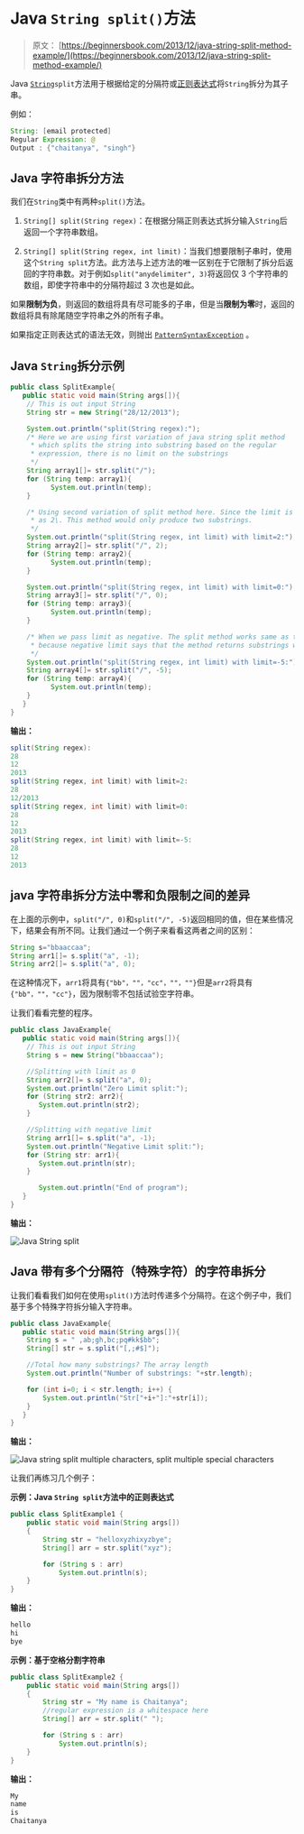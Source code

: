 # Java `String split()`方法

> 原文： [https://beginnersbook.com/2013/12/java-string-split-method-example/](https://beginnersbook.com/2013/12/java-string-split-method-example/)

Java [`String`](https://beginnersbook.com/2013/12/java-strings/)`split`方法用于根据给定的分隔符或[正则表达式](https://beginnersbook.com/2014/08/java-regex-tutorial/)将`String`拆分为其子串。

例如：

```java
String: [email protected]
Regular Expression: @ 
Output : {"chaitanya", "singh"}
```

## Java 字符串拆分方法

我们在`String`类中有两种`split()`方法。

1.  `String[] split(String regex)`：在根据分隔正则表达式拆分输入`String`后返回一个字符串数组。

2.  `String[] split(String regex, int limit)`：当我们想要限制子串时，使用这个`String split`方法。此方法与上述方法的唯一区别在于它限制了拆分后返回的字符串数。对于例如`split("anydelimiter", 3)`将返回仅 3 个字符串的数组，即使字符串中的分隔符超过 3 次也是如此。

如果**限制为负**，则返回的数组将具有尽可能多的子串，但是当**限制为零**时，返回的数组将具有除尾随空字符串之外的所有子串。

如果指定正则表达式的语法无效，则抛出 [`PatternSyntaxException`](https://docs.oracle.com/javase/7/docs/api/java/util/regex/PatternSyntaxException.html) 。

## Java `String`拆分示例

```java
public class SplitExample{
   public static void main(String args[]){
	// This is out input String
	String str = new String("28/12/2013");

	System.out.println("split(String regex):");
	/* Here we are using first variation of java string split method
	 * which splits the string into substring based on the regular
	 * expression, there is no limit on the substrings
	 */
	String array1[]= str.split("/");
	for (String temp: array1){
	      System.out.println(temp);
	}

	/* Using second variation of split method here. Since the limit is passed 
	 * as 2\. This method would only produce two substrings. 
	 */
	System.out.println("split(String regex, int limit) with limit=2:");
	String array2[]= str.split("/", 2);
	for (String temp: array2){
	      System.out.println(temp);
	}

	System.out.println("split(String regex, int limit) with limit=0:");
	String array3[]= str.split("/", 0);
	for (String temp: array3){
	      System.out.println(temp);
	}

	/* When we pass limit as negative. The split method works same as the first variation
	 * because negative limit says that the method returns substrings with no limit.
	 */
	System.out.println("split(String regex, int limit) with limit=-5:");
	String array4[]= str.split("/", -5);
	for (String temp: array4){
	      System.out.println(temp);
	}
   }
}

```

**输出：**

```java
split(String regex):
28
12
2013
split(String regex, int limit) with limit=2:
28
12/2013
split(String regex, int limit) with limit=0:
28
12
2013
split(String regex, int limit) with limit=-5:
28
12
2013

```

## java 字符串拆分方法中零和负限制之间的差异

在上面的示例中，`split("/", 0)`和`split("/", -5)`返回相同的值，但在某些情况下，结果会有所不同。让我们通过一个例子来看看这两者之间的区别：

```java
String s="bbaaccaa";
String arr1[]= s.split("a", -1);
String arr2[]= s.split("a", 0);
```

在这种情况下，`arr1`将具有`{"bb"，""，"cc"，""，""}`但是`arr2`将具有`{"bb"，""，"cc"}`，因为限制零不包括试验空字符串。

让我们看看完整的程序。

```java
public class JavaExample{
   public static void main(String args[]){
	// This is out input String
	String s = new String("bbaaccaa");

	//Splitting with limit as 0
	String arr2[]= s.split("a", 0);
	System.out.println("Zero Limit split:");
	for (String str2: arr2){
	   System.out.println(str2);
	}

	//Splitting with negative limit
	String arr1[]= s.split("a", -1);
	System.out.println("Negative Limit split:");
	for (String str: arr1){
	   System.out.println(str);
	}

       System.out.println("End of program");
   }
}
```

**输出：**

![Java String split](img/5468a57317627fadd25e2194a847fb2f.jpg)

## Java 带有多个分隔符（特殊字符）的字符串拆分

让我们看看我们如何在使用`split()`方法时传递多个分隔符。在这个例子中，我们基于多个特殊字符拆分输入字符串。

```java
public class JavaExample{
   public static void main(String args[]){
	String s = " ,ab;gh,bc;pq#kk$bb";
	String[] str = s.split("[,;#$]");

	//Total how many substrings? The array length
	System.out.println("Number of substrings: "+str.length);

	for (int i=0; i < str.length; i++) {
		System.out.println("Str["+i+"]:"+str[i]);
	}
   }
}
```

**输出：**

![Java string split multiple characters, split multiple special characters](img/356a7405ebcef1f930ef9f80a909f562.jpg)

让我们再练习几个例子：

**示例：Java `String split`方法中的正则表达式**

```java
public class SplitExample1 { 
    public static void main(String args[]) 
    { 
        String str = "helloxyzhixyzbye"; 
        String[] arr = str.split("xyz"); 

        for (String s : arr) 
            System.out.println(s); 
    } 
}
```

**输出：**

```java
hello
hi
bye

```

**示例：基于空格分割字符串**

```java
public class SplitExample2 { 
    public static void main(String args[]) 
    { 
        String str = "My name is Chaitanya";
        //regular expression is a whitespace here 
        String[] arr = str.split(" "); 

        for (String s : arr) 
            System.out.println(s); 
    } 
}
```

**输出：**

```java
My
name
is
Chaitanya

```